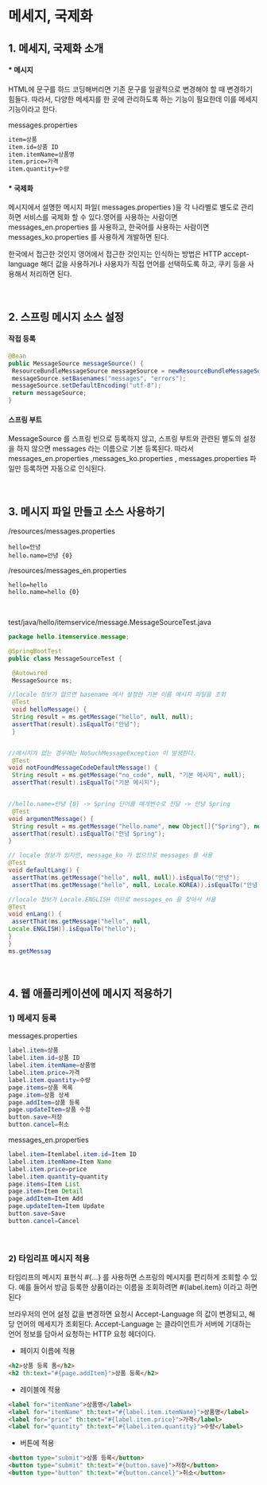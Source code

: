 # 메세지, 국제화

## 1. 메세지, 국제화 소개

#### * 메시지       
HTML에 문구를 하드 코딩해버리면 기존 문구를 일괄적으로 변경해야 할 때 변경하기 힘들다. 따라서, 다양한 메세지를 한 곳에 관리하도록 하는 기능이 필요한데 이를 메세지 기능이라고 한다.  

messages.properties

```html
item=상품
item.id=상품 ID
item.itemName=상품명
item.price=가격
item.quantity=수량
```

#### * 국제화
메시지에서 설명한 메시지 파일( messages.properties )을 각 나라별로 별도로 관리하면 서비스를
국제화 할 수 있다.영어를 사용하는 사람이면 messages_en.properties 를 사용하고,
한국어를 사용하는 사람이면 messages_ko.properties 를 사용하게 개발하면 된다.

한국에서 접근한 것인지 영어에서 접근한 것인지는 인식하는 방법은 HTTP accept-language 해더 값을
사용하거나 사용자가 직접 언어를 선택하도록 하고, 쿠키 등을 사용해서 처리하면 된다.

<br>

## 2. 스프링 메시지 소스 설정

#### 작접 등록

```java
@Bean
public MessageSource messageSource() {
 ResourceBundleMessageSource messageSource = newResourceBundleMessageSource();
 messageSource.setBasenames("messages", "errors"); 
 messageSource.setDefaultEncoding("utf-8");
 return messageSource;
}
```

#### 스프링 부트
MessageSource 를 스프링 빈으로 등록하지 않고, 스프링 부트와 관련된 별도의 설정을 하지 않으면
messages 라는 이름으로 기본 등록된다. 따라서 messages_en.properties ,messages_ko.properties , messages.properties 파일만 등록하면 자동으로 인식된다.

<br>

## 3. 메시지 파일 만들고 소스 사용하기

/resources/messages.properties
```
hello=안녕
hello.name=안녕 {0}
```

/resources/messages_en.properties
```
hello=hello
hello.name=hello {0}
```

<br>

test/java/hello/itemservice/message.MessageSourceTest.java
```java
package hello.itemservice.message;

@SpringBootTest
public class MessageSourceTest {

 @Autowired
 MessageSource ms;

//locale 정보가 없으면 basename 에서 설정한 기본 이름 메시지 파일을 조회
 @Test
 void helloMessage() {
 String result = ms.getMessage("hello", null, null);
 assertThat(result).isEqualTo("안녕");
 }


//메시지가 없는 경우에는 NoSuchMessageException 이 발생한다.
 @Test
void notFoundMessageCodeDefaultMessage() {
 String result = ms.getMessage("no_code", null, "기본 메시지", null);
 assertThat(result).isEqualTo("기본 메시지");


//hello.name=안녕 {0} -> Spring 단어를 매개변수로 전달 -> 안녕 Spring
 @Test
void argumentMessage() {
 String result = ms.getMessage("hello.name", new Object[]{"Spring"}, null);
 assertThat(result).isEqualTo("안녕 Spring");
}

// locale 정보가 있지만, message_ko 가 없으므로 messages 를 사용
@Test
void defaultLang() {
 assertThat(ms.getMessage("hello", null, null)).isEqualTo("안녕");
 assertThat(ms.getMessage("hello", null, Locale.KOREA)).isEqualTo("안녕");}

//locale 정보가 Locale.ENGLISH 이므로 messages_en 을 찾아서 사용
@Test
void enLang() {
 assertThat(ms.getMessage("hello", null,
Locale.ENGLISH)).isEqualTo("hello");
}
}
ms.getMessag
```

<br>

## 4. 웹 애플리케이션에 메시지 적용하기

### 1) 메세지 등록

messages.properties
```java
label.item=상품
label.item.id=상품 ID
label.item.itemName=상품명
label.item.price=가격
label.item.quantity=수량
page.items=상품 목록
page.item=상품 상세
page.addItem=상품 등록
page.updateItem=상품 수정
button.save=저장
button.cancel=취소
```

messages_en.properties
```java
label.item=Itemlabel.item.id=Item ID
label.item.itemName=Item Name
label.item.price=price
label.item.quantity=quantity
page.items=Item List
page.item=Item Detail
page.addItem=Item Add
page.updateItem=Item Update
button.save=Save
button.cancel=Cancel
```

<br>

### 2) 타임리프 메시지 적용

타임리프의 메시지 표현식 #{...} 를 사용하면 스프링의 메시지를 편리하게 조회할 수 있다.
예를 들어서 방금 등록한 상품이라는 이름을 조회하려면 #{label.item} 이라고 하면 된다
 
브라우저의 언어 설정 값을 변경하면 요청시 Accept-Language 의 값이 변경되고, 해당 언어의 메세지가 조회된다.
Accept-Language 는 클라이언트가 서버에 기대하는 언어 정보를 담아서 요청하는 HTTP 요청 헤더이다.


* 페이지 이름에 적용
```html
<h2>상품 등록 폼</h2>
<h2 th:text="#{page.addItem}">상품 등록</h2>
```

* 레이블에 적용
```html
<label for="itemName">상품명</label>
<label for="itemName" th:text="#{label.item.itemName}">상품명</label>
<label for="price" th:text="#{label.item.price}">가격</label>
<label for="quantity" th:text="#{label.item.quantity}">수량</label>
```

* 버튼에 적용
```html
<button type="submit">상품 등록</button>
<button type="submit" th:text="#{button.save}">저장</button>
<button type="button" th:text="#{button.cancel}">취소</button>
```

<br>


